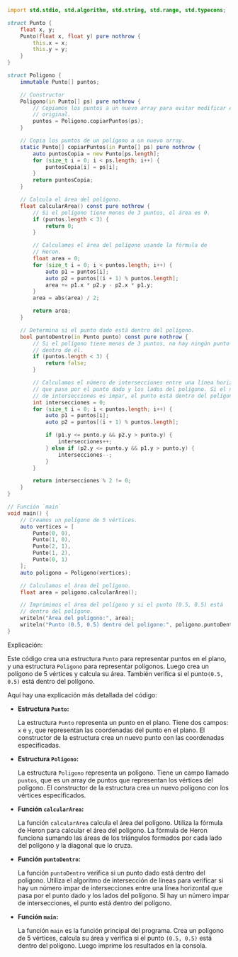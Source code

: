 ```d
import std.stdio, std.algorithm, std.string, std.range, std.typecons;

struct Punto {
    float x, y;
    Punto(float x, float y) pure nothrow {
        this.x = x;
        this.y = y;
    }
}

struct Poligono {
    immutable Punto[] puntos;

    // Constructor
    Poligono(in Punto[] ps) pure nothrow {
        // Copiamos los puntos a un nuevo array para evitar modificar el array
        // original.
        puntos = Poligono.copiarPuntos(ps);
    }

    // Copia los puntos de un polígono a un nuevo array.
    static Punto[] copiarPuntos(in Punto[] ps) pure nothrow {
        auto puntosCopia = new Punto[ps.length];
        for (size_t i = 0; i < ps.length; i++) {
            puntosCopia[i] = ps[i];
        }
        return puntosCopia;
    }

    // Calcula el área del polígono.
    float calcularArea() const pure nothrow {
        // Si el polígono tiene menos de 3 puntos, el área es 0.
        if (puntos.length < 3) {
            return 0;
        }

        // Calculamos el área del polígono usando la fórmula de
        // Heron.
        float area = 0;
        for (size_t i = 0; i < puntos.length; i++) {
            auto p1 = puntos[i];
            auto p2 = puntos[(i + 1) % puntos.length];
            area += p1.x * p2.y - p2.x * p1.y;
        }
        area = abs(area) / 2;

        return area;
    }

    // Determina si el punto dado está dentro del polígono.
    bool puntoDentro(in Punto punto) const pure nothrow {
        // Si el polígono tiene menos de 3 puntos, no hay ningún punto
        // dentro de él.
        if (puntos.length < 3) {
            return false;
        }

        // Calculamos el número de intersecciones entre una línea horizontal
        // que pasa por el punto dado y los lados del polígono. Si el número
        // de intersecciones es impar, el punto está dentro del polígono.
        int intersecciones = 0;
        for (size_t i = 0; i < puntos.length; i++) {
            auto p1 = puntos[i];
            auto p2 = puntos[(i + 1) % puntos.length];

            if (p1.y <= punto.y && p2.y > punto.y) {
                intersecciones++;
            } else if (p2.y <= punto.y && p1.y > punto.y) {
                intersecciones--;
            }
        }

        return intersecciones % 2 != 0;
    }
}

// Función `main`
void main() {
    // Creamos un polígono de 5 vértices.
    auto vertices = [
        Punto(0, 0),
        Punto(1, 0),
        Punto(2, 1),
        Punto(1, 2),
        Punto(0, 1)
    ];
    auto poligono = Poligono(vertices);

    // Calculamos el área del polígono.
    float area = poligono.calcularArea();

    // Imprimimos el área del polígono y si el punto (0.5, 0.5) está
    // dentro del polígono.
    writeln("Área del polígono:", area);
    writeln("Punto (0.5, 0.5) dentro del polígono:", poligono.puntoDentro(Punto(0.5, 0.5)));
}
```

Explicación:

Este código crea una estructura `Punto` para representar puntos en el plano, y una estructura `Poligono` para representar polígonos. Luego crea un polígono de 5 vértices y calcula su área. También verifica si el punto`(0.5, 0.5)` está dentro del polígono.

Aquí hay una explicación más detallada del código:

* **Estructura `Punto`:**

    La estructura `Punto` representa un punto en el plano. Tiene dos campos: `x` e `y`, que representan las coordenadas del punto en el plano. El constructor de la estructura crea un nuevo punto con las coordenadas especificadas.

* **Estructura `Poligono`:**

    La estructura `Poligono` representa un polígono. Tiene un campo llamado `puntos`, que es un array de puntos que representan los vértices del polígono. El constructor de la estructura crea un nuevo polígono con los vértices especificados.

* **Función `calcularArea`:**

    La función `calcularArea` calcula el área del polígono. Utiliza la fórmula de Heron para calcular el área del polígono. La fórmula de Heron funciona sumando las áreas de los triángulos formados por cada lado del polígono y la diagonal que lo cruza.

* **Función `puntoDentro`:**

    La función `puntoDentro` verifica si un punto dado está dentro del polígono. Utiliza el algoritmo de intersección de líneas para verificar si hay un número impar de intersecciones entre una línea horizontal que pasa por el punto dado y los lados del polígono. Si hay un número impar de intersecciones, el punto está dentro del polígono.

* **Función `main`:**

    La función `main` es la función principal del programa. Crea un polígono de 5 vértices, calcula su área y verifica si el punto `(0.5, 0.5)` está dentro del polígono. Luego imprime los resultados en la consola.